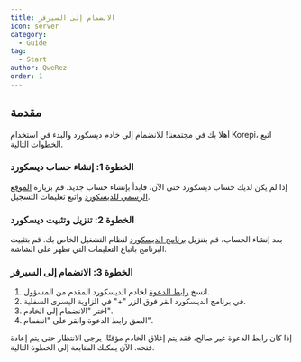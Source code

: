 ```yaml
---
title: الانضمام إلى السيرفر
icon: server
category:
  - Guide
tag:
  - Start
author: QweRez
order: 1
---
```


## مقدمة

أهلا بك في مجتمعنا! للانضمام إلى خادم ديسكورد والبدء في استخدام Korepi، اتبع الخطوات التالية.

### الخطوة 1: إنشاء حساب ديسكورد

إذا لم يكن لديك حساب ديسكورد حتى الآن، فابدأ بإنشاء حساب جديد. قم بزيارة [الموقع الرسمي للديسكورد](https://discord.com/) واتبع تعليمات التسجيل.

### الخطوة 2: تنزيل وتثبيت ديسكورد

بعد إنشاء الحساب، قم بتنزيل [برنامج الديسكورد](https://discord.com/download) لنظام التشغيل الخاص بك. قم بتثبيت البرنامج باتباع التعليمات التي تظهر على الشاشة.

### الخطوة 3: الانضمام إلى السيرفر

1. انسخ [رابط الدعوة](https://discord.gg/cottonbuds) لخادم الديسكورد المقدم من المسؤول.
2. في برنامج الديسكورد انقر فوق الزر "+" في الزاوية اليسرى السفلية.
3. اختر "الانضمام إلى الخادم".
4. الصق رابط الدعوة وانقر على "انضمام".

إذا كان رابط الدعوة غير صالح، فقد يتم إغلاق الخادم مؤقتًا. يرجى الانتظار حتى يتم إعادة فتحه. الآن يمكنك المتابعة إلى الخطوة التالية.
